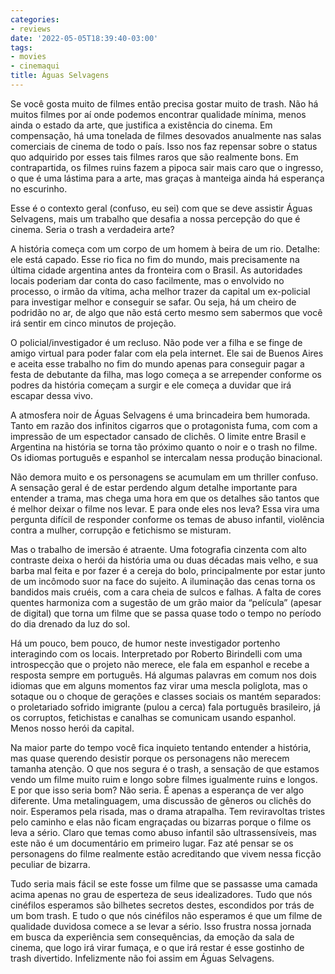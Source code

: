 ```yaml
---
categories:
- reviews
date: '2022-05-05T18:39:40-03:00'
tags:
- movies
- cinemaqui
title: Águas Selvagens
---
```


Se você gosta muito de filmes então precisa gostar muito de trash. Não há muitos filmes por aí onde podemos encontrar qualidade mínima, menos ainda o estado da arte, que justifica a existência do cinema. Em compensação, há uma tonelada de filmes desovados anualmente nas salas comerciais de cinema de todo o país. Isso nos faz repensar sobre o status quo adquirido por esses tais filmes raros que são realmente bons. Em contrapartida, os filmes ruins fazem a pipoca sair mais caro que o ingresso, o que é uma lástima para a arte, mas graças à manteiga ainda há esperança no escurinho.

Esse é o contexto geral (confuso, eu sei) com que se deve assistir Águas Selvagens, mais um trabalho que desafia a nossa percepção do que é cinema. Seria o trash a verdadeira arte?

A história começa com um corpo de um homem à beira de um rio. Detalhe: ele está capado. Esse rio fica no fim do mundo, mais precisamente na última cidade argentina antes da fronteira com o Brasil. As autoridades locais poderiam dar conta do caso facilmente, mas o envolvido no processo, o irmão da vítima, acha melhor trazer da capital um ex-policial para investigar melhor e conseguir se safar. Ou seja, há um cheiro de podridão no ar, de algo que não está certo mesmo sem sabermos que você irá sentir em cinco minutos de projeção.

O policial/investigador é um recluso. Não pode ver a filha e se finge de amigo virtual para poder falar com ela pela internet. Ele sai de Buenos Aires e aceita esse trabalho no fim do mundo apenas para conseguir pagar a festa de debutante da filha, mas logo começa a se arrepender conforme os podres da história começam a surgir e ele começa a duvidar que irá escapar dessa vivo.

A atmosfera noir de Águas Selvagens é uma brincadeira bem humorada. Tanto em razão dos infinitos cigarros que o protagonista fuma, com com a impressão de um espectador cansado de clichês. O limite entre Brasil e Argentina na história se torna tão próximo quanto o noir e o trash no filme. Os idiomas português e espanhol se intercalam nessa produção binacional.

Não demora muito e os personagens se acumulam em um thriller confuso. A sensação geral é de estar perdendo algum detalhe importante para entender a trama, mas chega uma hora em que os detalhes são tantos que é melhor deixar o filme nos levar. E para onde eles nos leva? Essa vira uma pergunta difícil de responder conforme os temas de abuso infantil, violência contra a mulher, corrupção e fetichismo se misturam.

Mas o trabalho de imersão é atraente. Uma fotografia cinzenta com alto contraste deixa o herói da história uma ou duas décadas mais velho, e sua barba mal feita e por fazer é a cereja do bolo, principalmente por estar junto de um incômodo suor na face do sujeito. A iluminação das cenas torna os bandidos mais cruéis, com a cara cheia de sulcos e falhas. A falta de cores quentes harmoniza com a sugestão de um grão maior da “película” (apesar de digital) que torna um filme que se passa quase todo o tempo no período do dia drenado da luz do sol.

Há um pouco, bem pouco, de humor neste investigador portenho interagindo com os locais. Interpretado por Roberto Birindelli com uma introspecção que o projeto não merece, ele fala em espanhol e recebe a resposta sempre em português. Há algumas palavras em comum nos dois idiomas que em alguns momentos faz virar uma mescla poliglota, mas o sotaque ou o choque de gerações e classes sociais os mantém separados: o proletariado sofrido imigrante (pulou a cerca) fala português brasileiro, já os corruptos, fetichistas e canalhas se comunicam usando espanhol. Menos nosso herói da capital.

Na maior parte do tempo você fica inquieto tentando entender a história, mas quase querendo desistir porque os personagens não merecem tamanha atenção. O que nos segura é o trash, a sensação de que estamos vendo um filme muito ruim e longo sobre filmes igualmente ruins e longos. E por que isso seria bom? Não seria. É apenas a esperança de ver algo diferente. Uma metalinguagem, uma discussão de gêneros ou clichês do noir. Esperamos pela risada, mas o drama atrapalha. Tem reviravoltas tristes pelo caminho e elas não ficam engraçadas ou bizarras porque o filme os leva a sério. Claro que temas como abuso infantil são ultrassensíveis, mas este não é um documentário em primeiro lugar. Faz até pensar se os personagens do filme realmente estão acreditando que vivem nessa ficção peculiar de bizarra.

Tudo seria mais fácil se este fosse um filme que se passasse uma camada acima apenas no grau de esperteza de seus idealizadores. Tudo que nós cinéfilos esperamos são bilhetes secretos destes, escondidos por trás de um bom trash. E tudo o que nós cinéfilos não esperamos é que um filme de qualidade duvidosa comece a se levar a sério. Isso frustra nossa jornada em busca da experiência sem consequências, da emoção da sala de cinema, que logo irá virar fumaça, e o que irá restar é esse gostinho de trash divertido. Infelizmente não foi assim em Águas Selvagens.

